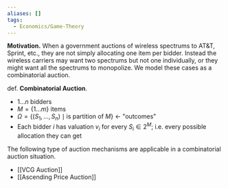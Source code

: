 ```yaml
---
aliases: []
tags:
  - Economics/Game-Theory
---
```

**Motivation.** When a government auctions of wireless spectrums to AT&T, Sprint, etc., they are not simply allocating one item per bidder. Instead the wireless carriers may want two spectrums but not one individually, or they might want all the spectrums to monopolize. We model these cases as a combinatorial auction.

def. **Combinatorial Auction**.
- $1\dots n$ bidders
- $M=\{ 1\dots m \}$ items
- $\Omega=\{ (S_{1},\dots,S_{n})\mid\text{is partition of } M \}$ ← "outcomes"
- Each bidder $i$ has valuation $v_{i}$ for every $S_{i}\in 2^{M}$; i.e. every possible allocation they can get

The following type of auction mechanisms are applicable in a combinatorial auction situation.
- [[VCG Auction]]
- [[Ascending Price Auction]]

